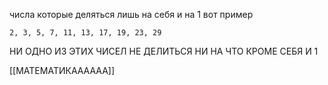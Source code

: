 числа которые деляться лишь на себя и на 1
вот пример
```
2, 3, 5, 7, 11, 13, 17, 19, 23, 29
```

НИ ОДНО ИЗ ЭТИХ ЧИСЕЛ НЕ ДЕЛИТЬСЯ НИ НА ЧТО КРОМЕ СЕБЯ И 1

[[МАТЕМАТИКАААААА]]
